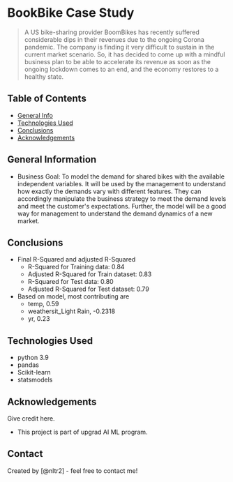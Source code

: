 # BookBike Case Study
> A US bike-sharing provider BoomBikes has recently suffered considerable dips in their revenues due to the ongoing Corona pandemic. The company is finding it very difficult to sustain in the current market scenario. So, it has decided to come up with a mindful business plan to be able to accelerate its revenue as soon as the ongoing lockdown comes to an end, and the economy restores to a healthy state. 


## Table of Contents
* [General Info](#general-information)
* [Technologies Used](#technologies-used)
* [Conclusions](#conclusions)
* [Acknowledgements](#acknowledgements)

<!-- You can include any other section that is pertinent to your problem -->

## General Information

- Business Goal: To model the demand for shared bikes with the available independent variables. It will be used by the management to understand how exactly the demands vary with different features. They can accordingly manipulate the business strategy to meet the demand levels and meet the customer's expectations. Further, the model will be a good way for management to understand the demand dynamics of a new market. 


<!-- You don't have to answer all the questions - just the ones relevant to your project. -->

## Conclusions
- Final R-Squared and adjusted R-Squared
  - R-Squared for Training data: 0.84
  - Adjusted R-Squared for Train dataset:  0.83
  - R-Squared for Test data: 0.80
  - Adjusted R-Squared for Test dataset:  0.79
- Based on model,  most contributing are
  - temp, 0.59
  - weathersit_Light Rain,    -0.2318      
  - yr, 0.23


<!-- You don't have to answer all the questions - just the ones relevant to your project. -->


## Technologies Used
- python 3.9
- pandas
- Scikit-learn
- statsmodels

<!-- As the libraries versions keep on changing, it is recommended to mention the version of library used in this project -->

## Acknowledgements
Give credit here.
- This project is part of upgrad AI ML program.


## Contact
Created by [@nltr2] - feel free to contact me!


<!-- Optional -->
<!-- ## License -->
<!-- This project is open source and available under the [... License](). -->

<!-- You don't have to include all sections - just the one's relevant to your project -->